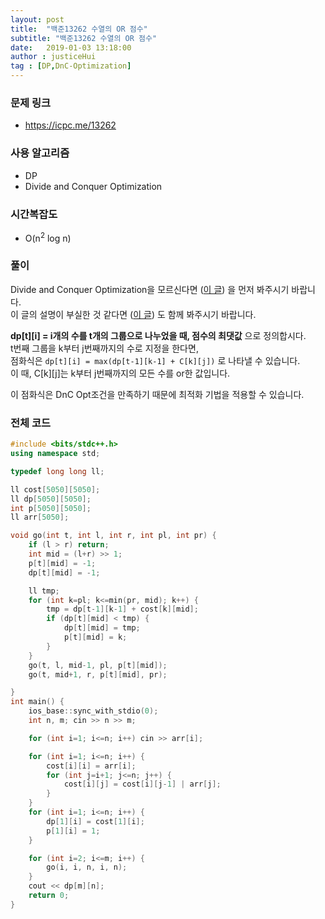 ```yaml
---
layout: post
title:  "백준13262 수열의 OR 점수"
subtitle: "백준13262 수열의 OR 점수"
date:   2019-01-03 13:18:00
author : justiceHui
tag : [DP,DnC-Optimization]
---
```


### 문제 링크
* https://icpc.me/13262

### 사용 알고리즘
* DP
* Divide and Conquer Optimization

### 시간복잡도
* O(n<sup>2</sup> log n)

### 풀이
Divide and Conquer Optimization을 모르신다면 (<a href = "https://justicehui.github.io/2019/01/03/DnCOpt.html">이 글</a>) 을 먼저 봐주시기 바랍니다.<br>
이 글의 설명이 부실한 것 같다면 (<a href = "https://justicehui.github.io/2019/01/03/BOJ13261.html">이 글</a>) 도 함께 봐주시기 바랍니다.

<b>dp[t][i] = i개의 수를 t개의 그룹으로 나누었을 때, 점수의 최댓값</b> 으로 정의합시다.<br>
t번째 그룹을 k부터 j번째까지의 수로 지정을 한다면,<br>
점화식은 `dp[t][i] = max(dp[t-1][k-1] + C[k][j])` 로 나타낼 수 있습니다.<br>
이 때, C[k][j]는 k부터 j번째까지의 모든 수를 or한 값입니다.

이 점화식은 DnC Opt조건을 만족하기 때문에 최적화 기법을 적용할 수 있습니다.

### 전체 코드
```cpp
#include <bits/stdc++.h>
using namespace std;

typedef long long ll;

ll cost[5050][5050];
ll dp[5050][5050];
int p[5050][5050];
ll arr[5050];

void go(int t, int l, int r, int pl, int pr) {
    if (l > r) return;
    int mid = (l+r) >> 1;
    p[t][mid] = -1;
    dp[t][mid] = -1;

    ll tmp;
    for (int k=pl; k<=min(pr, mid); k++) {
        tmp = dp[t-1][k-1] + cost[k][mid];
        if (dp[t][mid] < tmp) {
            dp[t][mid] = tmp;
            p[t][mid] = k;
        }
    }
    go(t, l, mid-1, pl, p[t][mid]);
    go(t, mid+1, r, p[t][mid], pr);

}
int main() {
	ios_base::sync_with_stdio(0);
    int n, m; cin >> n >> m;

    for (int i=1; i<=n; i++) cin >> arr[i];

    for (int i=1; i<=n; i++) {
        cost[i][i] = arr[i];
        for (int j=i+1; j<=n; j++) {
            cost[i][j] = cost[i][j-1] | arr[j];
        }
    }
    for (int i=1; i<=n; i++) {
        dp[1][i] = cost[1][i];
        p[1][i] = 1;
    }

    for (int i=2; i<=m; i++) {
        go(i, i, n, i, n);
    }
    cout << dp[m][n];
    return 0;
}
```

